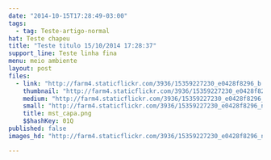 ```yaml
---
date: "2014-10-15T17:28:49-03:00"
tags:
  - tag: Teste-artigo-normal
hat: Teste chapeu
title: "Teste titulo 15/10/2014 17:28:37"
support_line: Teste linha fina
menu: meio ambiente
layout: post
files:
  - link: "http://farm4.staticflickr.com/3936/15359227230_e0428f8296_b.jpg"
    thumbnail: "http://farm4.staticflickr.com/3936/15359227230_e0428f8296_t.jpg"
    medium: "http://farm4.staticflickr.com/3936/15359227230_e0428f8296_z.jpg"
    small: "http://farm4.staticflickr.com/3936/15359227230_e0428f8296_n.jpg"
    title: mst_capa.png
    $$hashKey: 01Q
published: false
images_hd: "http://farm4.staticflickr.com/3936/15359227230_e0428f8296_n.jpg"

---
```

